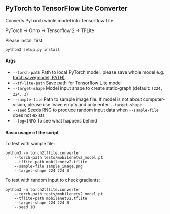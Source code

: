 ## PyTorch to TensorFlow Lite Converter

Converts PyTorch whole model into Tensorflow Lite

PyTorch -> Onnx -> Tensorflow 2 -> TFLite


Please install first


    python3 setup.py install
    
    
#### Args

- `--torch-path` Path to local PyTorch model, please save whole model e.g. [torch.save(model, PATH)](https://pytorch.org/tutorials/beginner/saving_loading_models.html#save-load-entire-model)
- `--tf-lite-path` Save path for Tensorflow Lite model
- `--target-shape` Model input shape to create static-graph (default: `(224, 224, 3`)
- `--sample-file` Path to sample image file. If model is not about computer-vision, please use leave empty and only
  enter `--target-shape`
- `--seed` Seeds RNG to produce random input data when `--sample-file` does not exists
- `--log=INFO` To see what happens behind

#### Basic usage of the script

To test with sample file:

    python3 -m torch2tflite.converter
        --torch-path tests/mobilenetv2_model.pt
        --tflite-path mobilenetv2.tflite
        --sample-file sample_image.png
        --target-shape 224 224 3

To test with random input to check gradients:

    python3 -m torch2tflite.converter
        --torch-path tests/mobilenetv2_model.pt
        --tflite-path mobilenetv2.tflite
        --target-shape 224 224 3
        --seed 10
